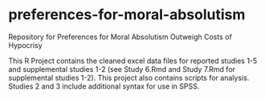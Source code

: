 # preferences-for-moral-absolutism
Repository for Preferences for Moral Absolutism Outweigh Costs of Hypocrisy

This R Project contains the cleaned excel data files for reported studies 1-5 and supplemental studies 1-2 (see Study 6.Rmd and Study 7.Rmd for supplemental studies 1-2). This project also contains scripts for analysis. Studies 2 and 3 include additional syntax for use in SPSS.
